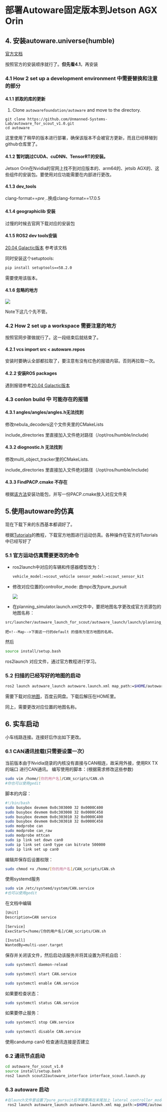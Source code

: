 # 部署Autoware固定版本到Jetson AGX Orin

## 4. 安装autoware.universe(humble)

[官方文档](https://autowarefoundation.github.io/autoware-documentation/main/installation/autoware/source-installation/)

按照官方的安装顺序就行了。**但先看4.1**，再安装

### 4.1 How 2 set up a development environment 中需要替换和注意的部分

#### 4.1.1 抓取的库的更新

1. Clone `autowarefoundation/autoware` and move to the directory.

```
git clone https://github.com/Unmanned-Systems-Lab/autoware_for_scout_v1.0.git
cd autoware
```

这里使用了稍早的版本进行部署，确保该版本不会被官方更新，而且已经移殖到github仓库里了。



#### 4.1.2 暂时跳过CUDA、cuDNN、TensorRT的安装。

Jetson Orin在Nvidia的官网上找不到对应版本的、arm64的、jetsib AGX的、这些组件的安装包。要使用对应功能需要在内部进行更改。

#### 4.1.3 dev_tools

clang-format==${pre_...}$换成clang-format==17.0.5

#### 4.1.4 geographiclib 安装

过慢的时候去官网下载对应的安装包

#### 4.1.5 ROS2 dev tools安装

[20.04 Galactic版本](https://blog.csdn.net/zardforever123/article/details/132029636?spm=1001.2014.3001.5502) 参考该文档

同时安装这个setuptools:

```bash
pip install setuptools==58.2.0
```

需要使用该版本。

#### 4.1.6 忽略的地方

![](https://github.com/Hikigaya-Yukina/Pictures/blob/main/Screenshot%20from%202024-12-20%2017-43-43.png)

Note下这几个先不管。

### 4.2 How 2 set up a workspace 需要注意的地方

按照官网步骤做就行了。这一段结束后就结束了。

#### 4.2.1 vcs import src < autoware.repos

安装时要确认全部都拉取了，要注意有没有红色的报错内容。否则再拉取一次。

#### 4.2.2 安装ROS packages

遇到报错参考[20.04 Galactic版本](https://blog.csdn.net/zardforever123/article/details/132029636?spm=1001.2014.3001.5502) 

### 4.3 conlon build 中 可能存在的报错

#### 4.3.1 angles/angles/angles.h无法找到

修改nebula_decoders这个文件夹里的CMakeLists

include_directories 里直接加入文件绝对路径（/opt/ros/humble/include)

#### 4.3.2 diognostic.h 无法找到

修改multi_object_tracker里的CMakeLists.

include_directories 里直接加入文件绝对路径（/opt/ros/humble/include)

#### 4.3.3 FindPACP.cmake 不存在
根据[该方法](https://blog.csdn.net/u013834525/article/details/96843094)安装功能包，并写一份PACP.cmake放入对应文件夹

## 5.使用autoware的仿真

现在下载下来的东西基本都调好了。

根据[Tutorials](https://autowarefoundation.github.io/autoware-documentation/main/tutorials/ad-hoc-simulation/planning-simulation/)的教程，下载官方地图进行运动仿真。各种操作在官方的Tutorials中已经写好了

### 5.1 官方运动仿真需要更改的命令

- ros2launch中对应的车辆和传感器模型改为：

  ```bash
  vehicle_model:=scout_vehicle sensor_model:=scout_sensor_kit
  ```


- 修改对应位置的controllor_mode: 由mpc改为pure_pursuit

  ![](https://github.com/Hikigaya-Yukina/Pictures/blob/main/Screenshot%20from%202024-12-23%2010-15-11.png)

- 在planning_simulator.launch.xml文件中，要把地图名字更改成官方资源包的地图名称：

```
src/launcher/autoware_launch_for_scout/autoware_launch/launch/planning_simulator.launch.xml

把<!--Map-->下面这一行的default 的值改为官方地图的名称。
```

然后

```bash
source install/setup.bash
```

ros2launch 对应文件，通过官方教程进行学习。

### 5.2 扫描的已经写好的地图的启动

```bash
ros2 launch autoware_launch autoware.launch.xml map_path:=$HOME/autoware_map_test vehicle_model:=scout_vehicle sensor_model:=scout_sensor_kit lateral_controller_mode:=pure_pursuit
```

需要下载对应[地图](https://pan.baidu.com/s/1tLyoF9_isfyJxaLTkd2w5w?pwd=4ct3)，百度云网盘。下载后解压在HOME里。

同上，需要更改对应位置的地图名称。

## 6. 实车启动

小车线路连接。连接好后作出如下更改。

### 6.1 CAN通讯挂载(只需要设置一次）

当前版本由于Nvidia烧录的内核没有直接与CAN相连，故采用外接，使用RX TX的端口 进行CAN通讯。
编写使用的脚本：(根据需求修改这些参数)
```bash
sudo vim /home/[你的用户名]/CAN_scripts/CAN.sh
#你也可以使用gedit
```
脚本的内容：
```bash
#!/bin/bash
sudo busybox devmem 0x0c303000 32 0x0000C400
sudo busybox devmem 0x0c303008 32 0x0000C458
sudo busybox devmem 0x0c303010 32 0x0000C400
sudo busybox devmem 0x0c303018 32 0x0000C458
sudo modprobe can
sudo modprobe can_raw
sudo modprobe mttcan
sudo ip link set down can0
sudo ip link set can0 type can bitrate 500000
sudo ip link set up can0
```
编辑并保存后设置权限：
```bash
sudo chmod +x /home/[你的用户名]/CAN_scripts/CAN.sh
```
使用systemd服务
```bash
sudo vim /etc/systemd/system/CAN.service
#也可以使用gedit
```

在文档中编辑
```txt
[Unit]
Description=CAN service
 
[Service]
ExecStart=/home/[你的用户名]/CAN_scripts/CAN.sh
 
[Install]
WantedBy=multi-user.target
```

保存并关闭该文件，然后启动该服务并将其设置为开机自启：
```bash
sudo systemctl daemon-reload
 
sudo systemctl start CAN.service
 
sudo systemctl enable CAN.service
```

如果要检查状态：
```bash
sudo systemctl status CAN.service
```

如果要停止服务：
```bash
sudo systemctl stop CAN.service
 
sudo systemctl disable CAN.service
```
使用candump can0 检查通讯连接是否建立
### 6.2 通讯节点启动
```bash
cd autoware_for_scout_v1.0
source install/setup.bash
ros2 launch scout22autoware_interface interface_scout.launch.py
```

### 6.3 autoware 启动
```bash
#在launch文件里设置了pure_pursuit后不需要再在末尾加上 lateral_controller_mode:=pure_pursuit
 ros2 launch autoware_launch autoware.launch.xml map_path:=$HOME/autoware_map_test vehicle_model:=scout_vehicle sensor_model:=scout_sensor_kit
```
